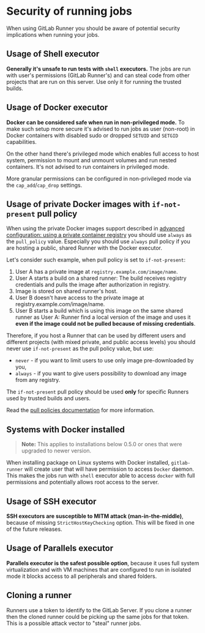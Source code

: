 # Security of running jobs

When using GitLab Runner you should be aware of potential security implications
when running your jobs.

## Usage of Shell executor

**Generally it's unsafe to run tests with `shell` executors.** The jobs are run
with user's permissions (GitLab Runner's) and can steal code from other
projects that are run on this server. Use only it for running the trusted builds.

## Usage of Docker executor

**Docker can be considered safe when run in non-privileged mode.** To make such
setup more secure it's advised to run jobs as user (non-root) in Docker containers
with disabled sudo or dropped `SETUID` and `SETGID` capabilities.

On the other hand there's privileged mode which enables full access to host system,
permission to mount and unmount volumes and run nested containers. It's not advised
to run containers in privileged mode.

More granular permissions can be configured in non-privileged mode via the
`cap_add`/`cap_drop` settings.

## Usage of private Docker images with `if-not-present` pull policy

When using the private Docker images support described in
[advanced configuration: using a private container registry](../configuration/advanced-configuration.md#using-a-private-container-registry)
you should use `always` as the `pull_policy` value. Especially you should
use `always` pull policy if you are hosting a public, shared Runner with the
Docker executor.

Let's consider such example, when pull policy is set to `if-not-present`:

1. User A has a private image at `registry.example.com/image/name`.
1. User A starts a build on a shared runner: The build receives registry
   credentials and pulls the image after authorization in registry.
1. Image is stored on shared runner's host.
1. User B doesn't have access to the private image at registry.example.com/image/name.
1. User B starts a build which is using this image on the same shared runner
   as User A: Runner find a local version of the image and uses it **even if
   the image could not be pulled because of missing credentials**.

Therefore, if you host a Runner that can be used by different users and
different projects (with mixed private, and public access levels) you should
never use `if-not-present` as the pull policy value, but use:

- `never` - if you want to limit users to use only image pre-downloaded by you,
- `always` - if you want to give users possibility to download any image from
  any registry.

The `if-not-present` pull policy should be used **only** for specific Runners
used by trusted builds and users.

Read the [pull policies documentation](../executors/docker.md#how-pull-policies-work)
for more information.

## Systems with Docker installed

>**Note:**
This applies to installations below 0.5.0 or ones that were upgraded to newer version.

When installing package on Linux systems with Docker installed, `gitlab-runner`
will create user that will have permission to access `Docker` daemon. This makes
the jobs run with `shell` executor able to access `docker` with full permissions
and potentially allows root access to the server.

## Usage of SSH executor

**SSH executors are susceptible to MITM attack (man-in-the-middle)**, because of
missing `StrictHostKeyChecking` option. This will be fixed in one of the future
releases.

## Usage of Parallels executor

**Parallels executor is the safest possible option**, because it uses full system
virtualization and with VM machines that are configured to run in isolated mode
it blocks access to all peripherals and shared folders.

## Cloning a runner

Runners use a token to identify to the GitLab Server. If you clone a runner then
the cloned runner could be picking up the same jobs for that token. This is a possible
attack vector to "steal" runner jobs.
